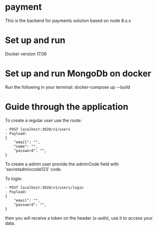 # payment
This is the backend for payments solution based on node 8.x.x

# Set up and run
Docker version 17.06


# Set up and run MongoDb on docker 
Run the following in your terminal:
docker-compose up --build

# Guide through the application
To create a regular user use the route:

    - POST localhost:3020/v1/users
    - Payload: 
    {
	    "email": "",
	    "name": "",
	    "password": "",
    }

To create a admin user provide the adminCode field with 'secretadmincode123' code.

To login:

    - POST localhost:3020/v1/users/login
    - Payload: 
    {
	    "email": "",
	    "password": "",
    }

then you will receive a token on the header (x-auth), use it to access your data.


